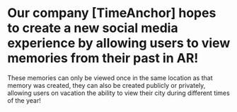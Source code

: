 # Our company [TimeAnchor] hopes to create a new social media experience by allowing users to view memories from their past in AR!

These memories can only be viewed once in the same location as that memory was created, they can also be created publicly or privately, allowing users on vacation the ability to view their city during different times of the year!
